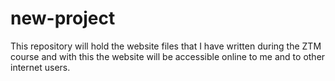 # new-project
This repository will hold the website files that I have written during the ZTM course and with this the website will be accessible online to me and to other internet users.
